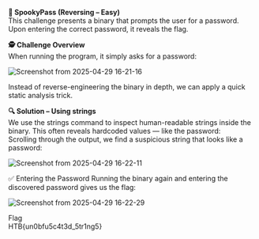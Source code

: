 **🧠 SpookyPass (Reversing – Easy)**  
This challenge presents a binary that prompts the user for a password. Upon entering the correct password, it reveals the flag.  
  
**🕵️ Challenge Overview**  
When running the program, it simply asks for a password:  
  
![Screenshot from 2025-04-29 16-21-16](https://github.com/user-attachments/assets/9a0be239-2c09-4dc8-a3ac-d8758fcc3243)  
  
Instead of reverse-engineering the binary in depth, we can apply a quick static analysis trick.  
  
**🔍 Solution – Using strings**  
We use the strings command to inspect human-readable strings inside the binary. This often reveals hardcoded values — like the password:  
Scrolling through the output, we find a suspicious string that looks like a password:  
  
![Screenshot from 2025-04-29 16-22-11](https://github.com/user-attachments/assets/26b840bf-7b11-4c32-9755-3ae0c5348efc)

✅ Entering the Password
Running the binary again and entering the discovered password gives us the flag:  
  
![Screenshot from 2025-04-29 16-22-29](https://github.com/user-attachments/assets/7b66d136-e104-443b-8a5c-53e9abcf5b38)

Flag  
HTB{un0bfu5c4t3d_5tr1ng5}  
